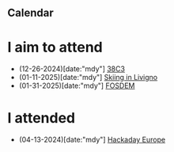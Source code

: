 ## Calendar

# I aim to attend
- (12-26-2024)[date:"mdy"] [38C3](https://events.ccc.de/en/2024/)
- (01-11-2025)[date:"mdy"] [Skiing in Livigno](https://www.carosello3000.com/en/)
- (01-31-2025)[date:"mdy"] [FOSDEM](https://fosdem.org/2025/)

# I attended
- (04-13-2024)[date:"mdy"] [Hackaday Europe](https://hackaday.io/europe2024)
